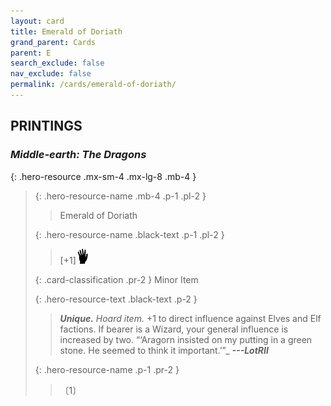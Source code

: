 ```yaml
---
layout: card
title: Emerald of Doriath
grand_parent: Cards
parent: E
search_exclude: false
nav_exclude: false
permalink: /cards/emerald-of-doriath/
---
```


## PRINTINGS


### _Middle-earth: The Dragons_

{: .hero-resource .mx-sm-4 .mx-lg-8 .mb-4 }
> {: .hero-resource-name .mb-4 .p-1 .pl-2 }
> > <div class="card-mp"></div>
> > <div class="card-name">Emerald of Doriath</div>
>
> {: .hero-resource-name .black-text .p-1 .pl-2 }
> > [+1]![](/assets/images/di.svg)
>
> {: .card-classification .pr-2 }
> Minor Item
>
> {: .hero-resource-text .black-text .p-2 }
> > _**Unique.**_ _Hoard item._ +1 to direct influence against Elves and Elf factions. If bearer is a Wizard, your general influence is increased by two.   “‘Aragorn insisted on my putting in a green stone. He seemed to think it important.’”_ ***---LotRII*** 
> 
> {: .hero-resource-name .p-1 .pr-2 }
> > <div class="card-shield"></div>
> > <div class="card-corruption">〔1〕</div>
